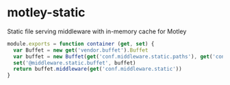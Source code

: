 # motley-static
Static file serving middleware with in-memory cache for Motley

```js
module.exports = function container (get, set) {
  var Buffet = new get('vendor.buffet').Buffet
  var buffet = new Buffet(get('conf.middleware.static.paths'), get('conf.middleware.static'))
  set('@middleware.static.buffet', buffet)
  return buffet.middleware(get('conf.middleware.static'))
}
```
